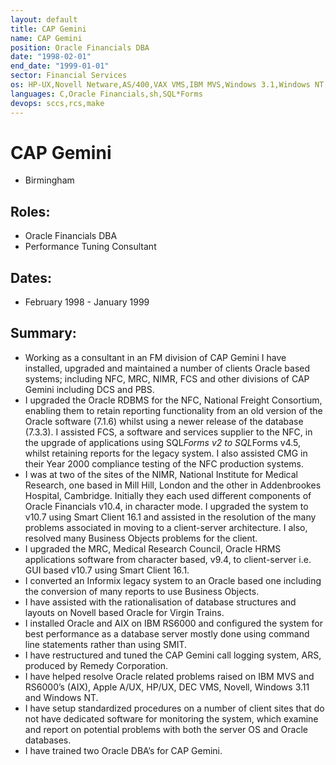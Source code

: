 ```yaml
---
layout: default
title: CAP Gemini
name: CAP Gemini
position: Oracle Financials DBA
date: "1998-02-01"
end_date: "1999-01-01"
sector: Financial Services
os: HP-UX,Novell Netware,AS/400,VAX VMS,IBM MVS,Windows 3.1,Windows NT,Apple A/UX,IBM AIX
languages: C,Oracle Financials,sh,SQL*Forms
devops: sccs,rcs,make
---
```

# CAP Gemini
- Birmingham

## Roles:		
- Oracle Financials DBA
- Performance Tuning Consultant

## Dates: 		
- February 1998 - January 1999

## Summary:
-	Working as a consultant in an FM division of CAP Gemini I have installed, upgraded and maintained a number of clients Oracle based systems; including NFC, MRC, NIMR, FCS and other divisions of CAP Gemini including DCS and PBS.
-	I upgraded the Oracle RDBMS for the NFC, National Freight Consortium, enabling them to retain reporting functionality from an old version of the Oracle software (7.1.6) whilst using a newer release of the database (7.3.3). I assisted FCS, a software and services supplier to the NFC, in the upgrade of applications using SQL*Forms v2 to SQL*Forms v4.5, whilst retaining reports for the legacy system. I also assisted CMG in their Year 2000 compliance testing of the NFC production systems.
-	I was at two of the sites of the NIMR, National Institute for Medical Research, one based in Mill Hill, London and the other in Addenbrookes Hospital, Cambridge. Initially they each used different components of Oracle Financials v10.4, in character mode. I upgraded the system to v10.7 using Smart Client 16.1 and assisted in the resolution of the many problems associated in moving to a client-server architecture. I also, resolved many Business Objects problems for the client.
-	I upgraded the MRC, Medical Research Council, Oracle HRMS applications software from character based, v9.4, to client-server i.e. GUI based v10.7 using Smart Client 16.1. 
-	I converted an Informix legacy system to an Oracle based one including the conversion of many reports to use Business Objects.
-	I have assisted with the rationalisation of database structures and layouts on Novell based Oracle for Virgin Trains.
-	I installed Oracle and AIX on IBM RS6000 and configured the system for best performance as a database server mostly done using command line statements rather than using SMIT. 
-	I have restructured and tuned the CAP Gemini call logging system, ARS, produced by Remedy Corporation. 
-	I have helped resolve Oracle related problems raised on IBM MVS and RS6000’s (AIX), Apple A/UX, HP/UX, DEC VMS, Novell, Windows 3.11 and Windows NT. 
-	I have setup standardized procedures on a number of client sites that do not have dedicated software for monitoring the system, which examine and report on potential problems with both the server OS and Oracle databases. 
-	I have trained two Oracle DBA’s for CAP Gemini.
